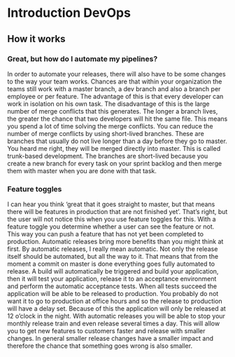﻿# Introduction DevOps

## How it works

### Great, but how do I automate my pipelines?

In order to automate your releases, there will also have to be some changes to the way your team works. Chances are that within your organization the teams still work with a master branch, a dev branch and also a branch per employee or per feature. The advantage of this is that every developer can work in isolation on his own task. The disadvantage of this is the large number of merge conflicts that this generates. The longer a branch lives, the greater the chance that two developers will hit the same file. This means you spend a lot of time solving the merge conflicts.
You can reduce the number of merge conflicts by using short-lived branches. These are branches that usually do not live longer than a day before they go to master. You heard me right, they will be merged directly into master. This is called trunk-based development. The branches are short-lived because you create a new branch for every task on your sprint backlog and then merge them with master when you are done with that task.

### Feature toggles

I can hear you think ‘great that it goes straight to master, but that means there will be features in production that are not finished yet’. That’s right, but the user will not notice this when you use feature toggles for this. With a feature toggle you determine whether a user can see the feature or not. This way you can push a feature that has not yet been completed to production.
Automatic releases bring more benefits than you might think at first. By automatic releases, I really mean automatic. Not only the release itself should be automated, but all the way to it. That means that from the moment a commit on master is done everything goes fully automated to release.
A build will automatically be triggered and build your application, then it will test your application, release it to an acceptance environment and perform the automatic acceptance tests. When all tests succeed the application will be able to be released to production.
You probably do not want it to go to production at office hours and so the release to production will have a delay set. Because of this the application will only be released at 12 o’clock in the night.
With automatic releases you will be able to stop your monthly release train and even release several times a day. This will allow you to get new features to customers faster and release with smaller changes. In general smaller release changes have a smaller impact and therefore the chance that something goes wrong is also smaller.

